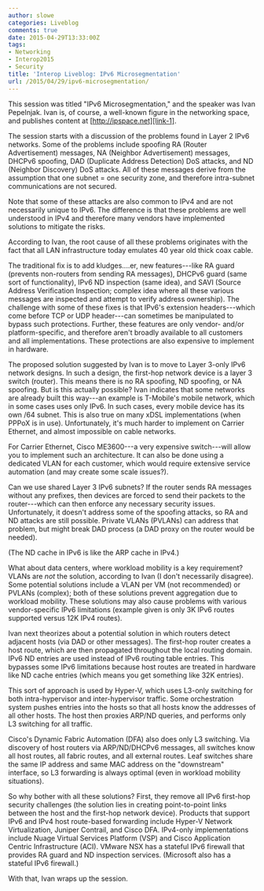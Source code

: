 ```yaml
---
author: slowe
categories: Liveblog
comments: true
date: 2015-04-29T13:33:00Z
tags:
- Networking
- Interop2015
- Security
title: 'Interop Liveblog: IPv6 Microsegmentation'
url: /2015/04/29/ipv6-microsegmentation/
---
```


This session was titled "IPv6 Microsegmentation," and the speaker was Ivan Pepelnjak. Ivan is, of course, a well-known figure in the networking space, and publishes content at [http://ipspace.net][link-1].

The session starts with a discussion of the problems found in Layer 2 IPv6 networks. Some of the problems include spoofing RA (Router Advertisement) messages, NA (Neighbor Advertisement) messages, DHCPv6 spoofing, DAD (Duplicate Address Detection) DoS attacks, and ND (Neighbor Discovery) DoS attacks. All of these messages derive from the assumption that one subnet = one security zone, and therefore intra-subnet communications are not secured.

Note that some of these attacks are also common to IPv4 and are not necessarily unique to IPv6. The difference is that these problems are well understood in IPv4 and therefore many vendors have implemented solutions to mitigate the risks.

According to Ivan, the root cause of all these problems originates with the fact that all LAN infrastructure today emulates 40 year old thick coax cable.

The traditional fix is to add kludges....er, new features---like RA guard (prevents non-routers from sending RA messages), DHCPv6 guard (same sort of functionality), IPv6 ND inspection (same idea), and SAVI (Source Address Verification Inspection; complex idea where all these various messages are inspected and attempt to verify address ownership). The challenge with some of these fixes is that IPv6's extension headers---which come before TCP or UDP header---can sometimes be manipulated to bypass such protections. Further, these features are only vendor- and/or platform-specific, and therefore aren't broadly available to all customers and all implementations. These protections are also expensive to implement in hardware.

The proposed solution suggested by Ivan is to move to Layer 3-only IPv6 network designs. In such a design, the first-hop network device is a layer 3 switch (router). This means there is no RA spoofing, ND spoofing, or NA spoofing. But is this actually possible? Ivan indicates that some networks are already built this way---an example is T-Mobile's mobile network, which in some cases uses only IPv6. In such cases, every mobile device has its own /64 subnet. This is also true on many xDSL implementations (when PPPoX is in use). Unfortunately, it's much harder to implement on Carrier Ethernet, and almost impossible on cable networks.

For Carrier Ethernet, Cisco ME3600---a very expensive switch---will allow you to implement such an architecture. It can also be done using a dedicated VLAN for each customer, which would require extensive service automation (and may create some scale issues?).

Can we use shared Layer 3 IPv6 subnets? If the router sends RA messages without any prefixes, then devices are forced to send their packets to the router---which can then enforce any necessary security issues. Unfortunately, it doesn't address some of the spoofing attacks, so RA and ND attacks are still possible. Private VLANs (PVLANs) can address that problem, but might break DAD process (a DAD proxy on the router would be needed).

(The ND cache in IPv6 is like the ARP cache in IPv4.)

What about data centers, where workload mobility is a key requirement? VLANs are _not_ the solution, according to Ivan (I don't necessarily disagree). Some potential solutions include a VLAN per VM (not recommended) or PVLANs (complex); both of these solutions prevent aggregation due to workload mobility. These solutions may also cause problems with various vendor-specific IPv6 limitations (example given is only 3K IPv6 routes supported versus 12K IPv4 routes).

Ivan next theorizes about a potential solution in which routers detect adjacent hosts (via DAD or other messages). The first-hop router creates a host route, which are then propagated throughout the local routing domain. IPv6 ND entries are used instead of IPv6 routing table entries. This bypasses some IPv6 limitations because host routes are treated in hardware like ND cache entries (which means you get something like 32K entries).

This sort of approach is used by Hyper-V, which uses L3-only switching for both intra-hypervisor and inter-hypervisor traffic. Some orchestration system pushes entries into the hosts so that all hosts know the addresses of all other hosts. The host then proxies ARP/ND queries, and performs only L3 switching for all traffic.

Cisco's Dynamic Fabric Automation (DFA) also does only L3 switching. Via discovery of host routers via ARP/ND/DHCPv6 messages, all switches know all host routes, all fabric routes, and all external routes. Leaf switches share the same IP address and same MAC address on the "downstream" interface, so L3 forwarding is always optimal (even in workload mobility situations).

So why bother with all these solutions? First, they remove all IPv6 first-hop security challenges (the solution lies in creating point-to-point links between the host and the first-hop network device). Products that support IPv6 and IPv4 host route-based forwarding include Hyper-V Network Virtualization, Juniper Contrail, and Cisco DFA. IPv4-only implementations include Nuage Virtual Services Platform (VSP) and Cisco Application Centric Infrastructure (ACI). VMware NSX has a stateful IPv6 firewall that provides RA guard and ND inspection services. (Microsoft also has a stateful IPv6 firewall.)

With that, Ivan wraps up the session.

[link-1]: http://ipspace.net
